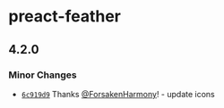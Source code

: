 # preact-feather

## 4.2.0
### Minor Changes



- [`6c919d9`](https://github.com/ForsakenHarmony/preact-feather/commit/6c919d9c036c822159e2a78e51a977cfc9f0ea8c) Thanks [@ForsakenHarmony](https://github.com/ForsakenHarmony)! - update icons
